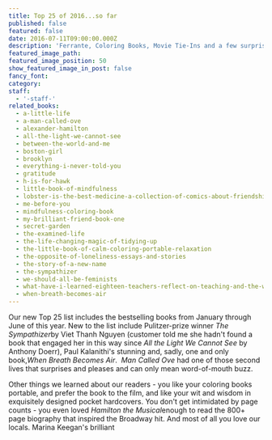 ```yaml
---
title: Top 25 of 2016...so far
published: false
featured: false
date: 2016-07-11T09:00:00.000Z
description: 'Ferrante, Coloring Books, Movie Tie-Ins and a few surprises.'
featured_image_path:
featured_image_position: 50
show_featured_image_in_post: false
fancy_font:
category:
staff:
  - '-staff-'
related_books:
  - a-little-life
  - a-man-called-ove
  - alexander-hamilton
  - all-the-light-we-cannot-see
  - between-the-world-and-me
  - boston-girl
  - brooklyn
  - everything-i-never-told-you
  - gratitude
  - h-is-for-hawk
  - little-book-of-mindfulness
  - lobster-is-the-best-medicine-a-collection-of-comics-about-friendship
  - me-before-you
  - mindfulness-coloring-book
  - my-brilliant-friend-book-one
  - secret-garden
  - the-examined-life
  - the-life-changing-magic-of-tidying-up
  - the-little-book-of-calm-coloring-portable-relaxation
  - the-opposite-of-loneliness-essays-and-stories
  - the-story-of-a-new-name
  - the-sympathizer
  - we-should-all-be-feminists
  - what-have-i-learned-eighteen-teachers-reflect-on-teaching-and-the-wisdom-theyve-gained-along-the-way
  - when-breath-becomes-air
---
```



Our new Top 25 list includes the bestselling books from January through June of this year. New to the list include Pulitzer-prize winner *The Sympathizer*by Viet Thanh Nguyen (customer told me she hadn't found a book that engaged her in this way since *All the Light We Cannot See* by Anthony Doerr), Paul Kalanithi's stunning and, sadly, one and only book,*When Breath Becomes Air*.  *Man Called Ove* had one of those second lives that surprises and pleases and can only mean word-of-mouth buzz.

Other things we learned about our readers - you like your coloring books portable, and prefer the book to the film, and like your wit and wisdom in exquisitely designed pocket hardcovers. You don't get intimidated by page counts - you even loved *Hamilton the Musical*enough to read the 800+ page biography that inspired the Broadway hit. And most of all you love our locals. Marina Keegan's brilliant